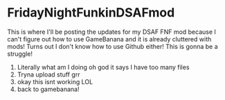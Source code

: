 # FridayNightFunkinDSAFmod
This is where I'll be posting the updates for my DSAF FNF mod because I can't figure out how to use GameBanana and it is already cluttered with mods! Turns out I don't know how to use Github either! This is gonna be a struggle!
1) Literally what am I doing oh god it says I have too many files
2) Tryna upload stuff grr
3) okay this isnt working LOL 
4) back to gamebanana!
